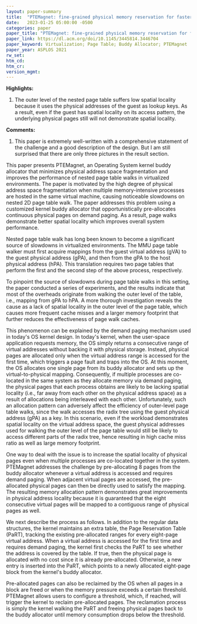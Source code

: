 ```yaml
---
layout: paper-summary
title:  "PTEMagnet: fine-grained physical memory reservation for faster page walks in public clouds"
date:   2023-01-25 05:00:00 -0500
categories: paper
paper_title: "PTEMagnet: fine-grained physical memory reservation for faster page walks in public clouds"
paper_link: https://dl.acm.org/doi/10.1145/3445814.3446704
paper_keyword: Virtualization; Page Table; Buddy Allocator; PTEMagnet
paper_year: ASPLOS 2021
rw_set:
htm_cd:
htm_cr:
version_mgmt:
---
```


**Highlights:**

1. The outer level of the nested page table suffers low spatial locality because it uses the physical addresses of the 
guest as lookup keys. As a result, even if the guest has spatial locality on its access pattern, the underlying physical
pages still will not demonstrate spatial locality. 



**Comments:**

1. This paper is extremely well-written with a comprehensive statement of the challenge and a good description of the 
design. But I am still surprised that there are only three pictures in the result section. 

This paper presents PTEMagnet, an Operating System kernel buddy allocator that minimizes physical address
space fragmentation and improves the performance of nested page table walks in virtualized environments.
The paper is motivated by the high degree of physical address space fragmentation when multiple memory-intensive 
processes are hosted in the same virtual machine, causing noticeable slowdowns on nested 2D page table walk. 
The paper addresses this problem using a customized kernel buddy allocator that opportunistically pre-allocates 
continuous physical pages on demand paging. As a result, page walks demonstrate better spatial locality which
improves overall system performance.

Nested page table walk has long been known to become a significant source of slowdowns in virtualized environments.
The MMU page table walker must first acquire mappings from the guest virtual address (gVA) to the guest physical address
(gPA), and then from the gPA to the host physical address (hPA). This translation requires two page tables that
perform the first and the second step of the above process, respectively.

To pinpoint the source of slowdowns during page table walks in this setting, the paper conducted a series of 
experiments, and the results indicate that most of the overheads originate from walking the outer level of the 
table, i.e., mapping from gPA to hPA. 
A more thorough investigation reveals the cause as a lack of spatial locality in the outer level of the page table,
which causes more frequent cache misses and a larger memory footprint that further reduces the effectiveness 
of page walk caches.

This phenomenon can be explained by the demand paging mechanism used in today's OS kernel design. In today's kernel, 
when the user-space application requests memory, the OS simply returns a consecutive range of virtual addresses
without backing it with physical storage. Instead, physical pages are allocated only when the virtual address
range is accessed for the first time, which triggers a page fault and traps into the OS. At this moment, the OS
allocates one single page from its buddy allocator and sets up the virtual-to-physical mapping.
Consequently, if multiple processes are co-located in the same system as they allocate memory via demand paging, 
the physical pages that each process obtains are likely to be lacking spatial locality (i.e., far away from each other 
on the physical address space) as a result of allocations being interleaved with each other.
Unfortunately, such an allocation pattern can adversely affect the efficiency of outer-level page table walks,
since the walk accesses the radix tree using the guest physical address (gPA) as a key. In this scenario, even
if the workload demonstrates spatial locality on the virtual address space, the guest physical addresses used 
for walking the outer level of the page table would still be likely to access different parts of the radix tree,
hence resulting in high cache miss ratio as well as large memory footprint.

One way to deal with the issue is to increase the spatial locality of physical pages even when multiple processes
are co-located together in the system. PTEMagnet addresses the challenge by pre-allocating 8 pages from the 
buddy allocator whenever a virtual address is accessed and requires demand paging. When adjacent virtual pages
are accessed, the pre-allocated physical pages can then be directly used to satisfy the mapping.  
The resulting memory allocation pattern demonstrates great improvements in physical address locality because it is
guaranteed that the eight consecutive virtual pages will be mapped to a contiguous range of physical pages as well.

We next describe the process as follows. In addition to the regular data structures, the kernel maintains an
extra table, the Page Reservation Table (PaRT), tracking the existing pre-allocated ranges for every eight-page 
virtual address.
When a virtual address is accessed for the first time and requires demand paging, the kernel first checks the 
PaRT to see whether the address is covered by the table. If true, then the physical page is allocated with no cost
since it is already pre-allocated. Otherwise, a new entry is inserted into the PaRT, which points to a newly allocated
eight-page block from the kernel's buddy allocator.

Pre-allocated pages can also be reclaimed by the OS when all pages in a block are freed or when the memory
pressure exceeds a certain threshold. PTEMagnet allows users to configure a threshold, which, if reached, will
trigger the kernel to reclaim pre-allocated pages. The reclamation process is simply the kernel walking the 
PaRT and freeing physical pages back to the buddy allocator until memory consumption drops below the 
threshold.
